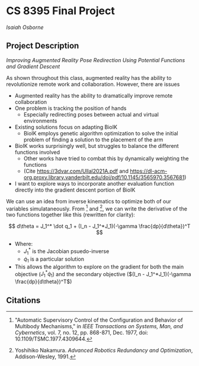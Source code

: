 # CS 8395 Final Project

_Isaiah Osborne_

## Project Description

_Improving Augmented Reality Pose Redirection Using Potential Functions and Gradient Descent_

As shown throughout this class, augmented reality has the ability to revolutionize remote work and collaboration. However, there are issues 

- Augmented reality has the ability to dramatically improve remote collaboration
- One problem is tracking the position of hands
  - Especially redirecting poses between actual and virtual environments
- Existing solutions focus on adapting BioIK
  - BioIK employs genetic algorithm optimization to solve the initial problem of finding a solution to the placement of the arm
- BioIK works surprisingly well, but struggles to balance the different functions involved
  - Other works have tried to combat this by dynamically weighting the functions
  - (Cite <https://3dvar.com/Ullal2021A.pdf> and <https://dl-acm-org.proxy.library.vanderbilt.edu/doi/pdf/10.1145/3565970.3567681>) 
- I want to explore ways to incorporate another evaluation function directly into the gradient descent portion of BioIK

We can use an idea from inverse kinematics to optimize both of our variables simulataneously. From [^1] and [^2], we can write the derivative of the two functions together like this (rewritten for clarity):

$$
d\theta = J_1^* \dot q_1 + (I_n - J_1^*J_1)(-\gamma \frac{dp}{d\theta})^T
$$

  - Where:
    - $J_1^*$ is the Jacobian psuedo-inverse
    - $\dot q_1$ is a particular solution
  - This allows the algorithm to explore on the gradient for both the main objective ($J_1^* \dot q_1$) and the secondary objective ($(I_n - J_1^*J_1)(-\gamma \frac{dp}{d\theta})^T$)

## Citations

[^1]: "Automatic Supervisory Control of the Configuration and Behavior of Multibody Mechanisms," in _IEEE Transactions on Systems, Man, and Cybernetics_, vol. 7, no. 12, pp. 868-871, Dec. 1977, doi: 10.1109/TSMC.1977.4309644.

[^2]: Yoshihiko Nakamura. _Advanced Robotics Redundancy and Optimization_, Addison-Wesley, 1991.

[^3]: S. Starke, N. Hendrich and J. Zhang, "Memetic Evolution for Generic Full-Body Inverse Kinematics in Robotics and Animation," in _IEEE Transactions on Evolutionary Computation_, vol. 23, no. 3, pp. 406-420, June 2019, doi: 10.1109/TEVC.2018.2867601.
